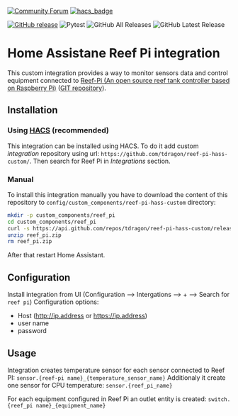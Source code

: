 [![Community Forum](https://img.shields.io/badge/Community-Forum-41BDF5.svg?style=popout)](https://community.home-assistant.io/t/reef-pi-home-assistant-integration/312945)
[![hacs_badge](https://img.shields.io/badge/HACS-Custom-orange.svg)](https://github.com/custom-components/hacs)

[![GitHub release](https://img.shields.io/github/release/tdragon/reef-pi-hass-custom.svg)](https://github.com/tdragon/reef-pi-hass-custom/releases)
![Pytest](https://github.com/tdragon/reef-pi-hass-custom/workflows/pytest/badge.svg?branch=master)
![GitHub All Releases](https://img.shields.io/github/downloads/tdragon/reef-pi-hass-custom/total)
![GitHub Latest Release](https://img.shields.io/github/downloads/tdragon/reef-pi-hass-custom/latest/total)


# Home Assistane Reef Pi integration

This custom integration provides a way to monitor sensors data and control equipment connected to [Reef-Pi (An open source reef tank controller based on Raspberry Pi)](http://reef-pi.github.io/) ([GIT repository](https://github.com/reef-pi/reef-pi/releases)).

## Installation

### Using [HACS](https://hacs.xyz/) (recommended)

This integration can be installed using HACS.
To do it add custom *integration* repository using url: `https://github.com/tdragon/reef-pi-hass-custom/`.
Then search for Reef Pi in *Integrations* section.

### Manual
To install this integration manually you have to download the content of this repository to `config/custom_components/reef-pi-hass-custom` directory:
```bash
mkdir -p custom_components/reef_pi
cd custom_components/reef_pi
curl -s https://api.github.com/repos/tdragon/reef-pi-hass-custom/releases/latest | grep "/reef_pi.zip"|cut -d : -f 2,3|tr -d \"| wget -i -
unzip reef_pi.zip
rm reef_pi.zip
```
After that restart Home Assistant.

## Configuration
Install integration from UI (Configuration --> Intergations --> + --> Search for `reef pi`)
Configuration options:
- Host (http://ip.address or https://ip.address)
- user name
- password
  
## Usage
Integration creates temperature sensor for each sensor connected to Reef PI: `sensor.{reef-pi name}_{temperature_sensor_name}`
Additionaly it create one sensor for CPU temperature: `sensor.{reef_pi_name}`

For each equipment configured in Reef Pi an outlet entity is created: `switch.{reef_pi name}_{equipment_name}`



